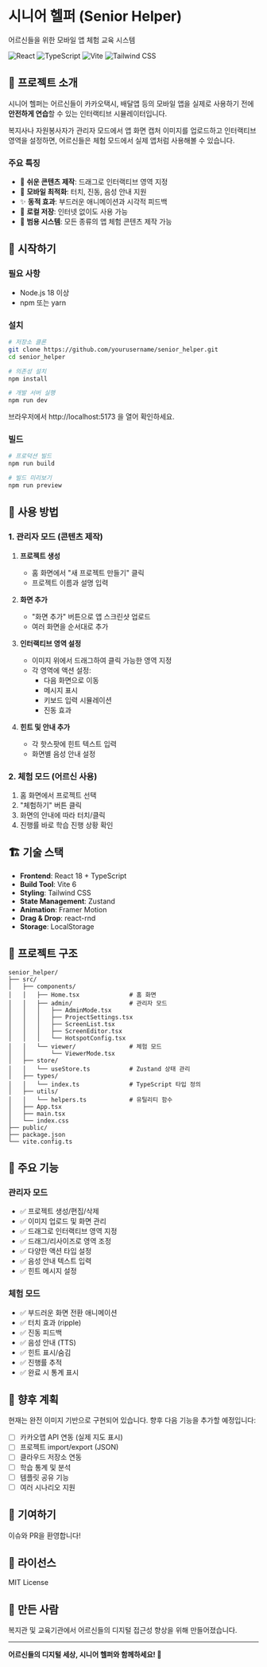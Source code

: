 # 시니어 헬퍼 (Senior Helper)

어르신들을 위한 모바일 앱 체험 교육 시스템

![React](https://img.shields.io/badge/React-18-61dafb?logo=react)
![TypeScript](https://img.shields.io/badge/TypeScript-5.6-3178c6?logo=typescript)
![Vite](https://img.shields.io/badge/Vite-6-646cff?logo=vite)
![Tailwind CSS](https://img.shields.io/badge/Tailwind-3.4-38bdf8?logo=tailwindcss)

## 📖 프로젝트 소개

시니어 헬퍼는 어르신들이 카카오택시, 배달앱 등의 모바일 앱을 실제로 사용하기 전에 **안전하게 연습**할 수 있는 인터랙티브 시뮬레이터입니다.

복지사나 자원봉사자가 관리자 모드에서 앱 화면 캡처 이미지를 업로드하고 인터랙티브 영역을 설정하면, 어르신들은 체험 모드에서 실제 앱처럼 사용해볼 수 있습니다.

### 주요 특징

- 🎯 **쉬운 콘텐츠 제작**: 드래그로 인터랙티브 영역 지정
- 📱 **모바일 최적화**: 터치, 진동, 음성 안내 지원
- ✨ **동적 효과**: 부드러운 애니메이션과 시각적 피드백
- 💾 **로컬 저장**: 인터넷 없이도 사용 가능
- 🎨 **범용 시스템**: 모든 종류의 앱 체험 콘텐츠 제작 가능

## 🚀 시작하기

### 필요 사항

- Node.js 18 이상
- npm 또는 yarn

### 설치

```bash
# 저장소 클론
git clone https://github.com/yourusername/senior_helper.git
cd senior_helper

# 의존성 설치
npm install

# 개발 서버 실행
npm run dev
```

브라우저에서 http://localhost:5173 을 열어 확인하세요.

### 빌드

```bash
# 프로덕션 빌드
npm run build

# 빌드 미리보기
npm run preview
```

## 📱 사용 방법

### 1. 관리자 모드 (콘텐츠 제작)

1. **프로젝트 생성**
   - 홈 화면에서 "새 프로젝트 만들기" 클릭
   - 프로젝트 이름과 설명 입력

2. **화면 추가**
   - "화면 추가" 버튼으로 앱 스크린샷 업로드
   - 여러 화면을 순서대로 추가

3. **인터랙티브 영역 설정**
   - 이미지 위에서 드래그하여 클릭 가능한 영역 지정
   - 각 영역에 액션 설정:
     - 다음 화면으로 이동
     - 메시지 표시
     - 키보드 입력 시뮬레이션
     - 진동 효과

4. **힌트 및 안내 추가**
   - 각 핫스팟에 힌트 텍스트 입력
   - 화면별 음성 안내 설정

### 2. 체험 모드 (어르신 사용)

1. 홈 화면에서 프로젝트 선택
2. "체험하기" 버튼 클릭
3. 화면의 안내에 따라 터치/클릭
4. 진행률 바로 학습 진행 상황 확인

## 🏗️ 기술 스택

- **Frontend**: React 18 + TypeScript
- **Build Tool**: Vite 6
- **Styling**: Tailwind CSS
- **State Management**: Zustand
- **Animation**: Framer Motion
- **Drag & Drop**: react-rnd
- **Storage**: LocalStorage

## 📂 프로젝트 구조

```
senior_helper/
├── src/
│   ├── components/
│   │   ├── Home.tsx              # 홈 화면
│   │   ├── admin/                # 관리자 모드
│   │   │   ├── AdminMode.tsx
│   │   │   ├── ProjectSettings.tsx
│   │   │   ├── ScreenList.tsx
│   │   │   ├── ScreenEditor.tsx
│   │   │   └── HotspotConfig.tsx
│   │   └── viewer/               # 체험 모드
│   │       └── ViewerMode.tsx
│   ├── store/
│   │   └── useStore.ts           # Zustand 상태 관리
│   ├── types/
│   │   └── index.ts              # TypeScript 타입 정의
│   ├── utils/
│   │   └── helpers.ts            # 유틸리티 함수
│   ├── App.tsx
│   ├── main.tsx
│   └── index.css
├── public/
├── package.json
└── vite.config.ts
```

## 🎨 주요 기능

### 관리자 모드

- ✅ 프로젝트 생성/편집/삭제
- ✅ 이미지 업로드 및 화면 관리
- ✅ 드래그로 인터랙티브 영역 지정
- ✅ 드래그/리사이즈로 영역 조정
- ✅ 다양한 액션 타입 설정
- ✅ 음성 안내 텍스트 입력
- ✅ 힌트 메시지 설정

### 체험 모드

- ✅ 부드러운 화면 전환 애니메이션
- ✅ 터치 효과 (ripple)
- ✅ 진동 피드백
- ✅ 음성 안내 (TTS)
- ✅ 힌트 표시/숨김
- ✅ 진행률 추적
- ✅ 완료 시 통계 표시

## 🔮 향후 계획

현재는 완전 이미지 기반으로 구현되어 있습니다. 향후 다음 기능을 추가할 예정입니다:

- [ ] 카카오맵 API 연동 (실제 지도 표시)
- [ ] 프로젝트 import/export (JSON)
- [ ] 클라우드 저장소 연동
- [ ] 학습 통계 및 분석
- [ ] 템플릿 공유 기능
- [ ] 여러 시나리오 지원

## 🤝 기여하기

이슈와 PR을 환영합니다!

## 📄 라이선스

MIT License

## 👥 만든 사람

복지관 및 교육기관에서 어르신들의 디지털 접근성 향상을 위해 만들어졌습니다.

---

**어르신들의 디지털 세상, 시니어 헬퍼와 함께하세요! 💙**
